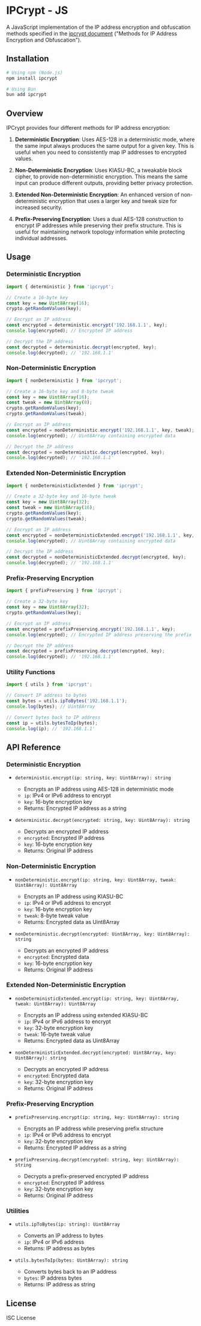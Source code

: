 # IPCrypt - JS

A JavaScript implementation of the IP address encryption and obfuscation methods specified in the [ipcrypt document](https://datatracker.ietf.org/doc/draft-denis-ipcrypt/) ("Methods for IP Address Encryption and Obfuscation").

## Installation

```sh
# Using npm (Node.js)
npm install ipcrypt

# Using Bun
bun add ipcrypt
```

## Overview

IPCrypt provides four different methods for IP address encryption:

1. **Deterministic Encryption**: Uses AES-128 in a deterministic mode, where the same input always produces the same output for a given key. This is useful when you need to consistently map IP addresses to encrypted values.

2. **Non-Deterministic Encryption**: Uses KIASU-BC, a tweakable block cipher, to provide non-deterministic encryption. This means the same input can produce different outputs, providing better privacy protection.

3. **Extended Non-Deterministic Encryption**: An enhanced version of non-deterministic encryption that uses a larger key and tweak size for increased security.

4. **Prefix-Preserving Encryption**: Uses a dual AES-128 construction to encrypt IP addresses while preserving their prefix structure. This is useful for maintaining network topology information while protecting individual addresses.

## Usage

### Deterministic Encryption

```javascript
import { deterministic } from 'ipcrypt';

// Create a 16-byte key
const key = new Uint8Array(16);
crypto.getRandomValues(key);

// Encrypt an IP address
const encrypted = deterministic.encrypt('192.168.1.1', key);
console.log(encrypted); // Encrypted IP address

// Decrypt the IP address
const decrypted = deterministic.decrypt(encrypted, key);
console.log(decrypted); // '192.168.1.1'
```

### Non-Deterministic Encryption

```javascript
import { nonDeterministic } from 'ipcrypt';

// Create a 16-byte key and 8-byte tweak
const key = new Uint8Array(16);
const tweak = new Uint8Array(8);
crypto.getRandomValues(key);
crypto.getRandomValues(tweak);

// Encrypt an IP address
const encrypted = nonDeterministic.encrypt('192.168.1.1', key, tweak);
console.log(encrypted); // Uint8Array containing encrypted data

// Decrypt the IP address
const decrypted = nonDeterministic.decrypt(encrypted, key);
console.log(decrypted); // '192.168.1.1'
```

### Extended Non-Deterministic Encryption

```javascript
import { nonDeterministicExtended } from 'ipcrypt';

// Create a 32-byte key and 16-byte tweak
const key = new Uint8Array(32);
const tweak = new Uint8Array(16);
crypto.getRandomValues(key);
crypto.getRandomValues(tweak);

// Encrypt an IP address
const encrypted = nonDeterministicExtended.encrypt('192.168.1.1', key, tweak);
console.log(encrypted); // Uint8Array containing encrypted data

// Decrypt the IP address
const decrypted = nonDeterministicExtended.decrypt(encrypted, key);
console.log(decrypted); // '192.168.1.1'
```

### Prefix-Preserving Encryption

```javascript
import { prefixPreserving } from 'ipcrypt';

// Create a 32-byte key
const key = new Uint8Array(32);
crypto.getRandomValues(key);

// Encrypt an IP address
const encrypted = prefixPreserving.encrypt('192.168.1.1', key);
console.log(encrypted); // Encrypted IP address preserving the prefix

// Decrypt the IP address
const decrypted = prefixPreserving.decrypt(encrypted, key);
console.log(decrypted); // '192.168.1.1'
```

### Utility Functions

```javascript
import { utils } from 'ipcrypt';

// Convert IP address to bytes
const bytes = utils.ipToBytes('192.168.1.1');
console.log(bytes); // Uint8Array

// Convert bytes back to IP address
const ip = utils.bytesToIp(bytes);
console.log(ip); // '192.168.1.1'
```

## API Reference

### Deterministic Encryption

- `deterministic.encrypt(ip: string, key: Uint8Array): string`
  - Encrypts an IP address using AES-128 in deterministic mode
  - `ip`: IPv4 or IPv6 address to encrypt
  - `key`: 16-byte encryption key
  - Returns: Encrypted IP address as a string

- `deterministic.decrypt(encrypted: string, key: Uint8Array): string`
  - Decrypts an encrypted IP address
  - `encrypted`: Encrypted IP address
  - `key`: 16-byte encryption key
  - Returns: Original IP address

### Non-Deterministic Encryption

- `nonDeterministic.encrypt(ip: string, key: Uint8Array, tweak: Uint8Array): Uint8Array`
  - Encrypts an IP address using KIASU-BC
  - `ip`: IPv4 or IPv6 address to encrypt
  - `key`: 16-byte encryption key
  - `tweak`: 8-byte tweak value
  - Returns: Encrypted data as Uint8Array

- `nonDeterministic.decrypt(encrypted: Uint8Array, key: Uint8Array): string`
  - Decrypts an encrypted IP address
  - `encrypted`: Encrypted data
  - `key`: 16-byte encryption key
  - Returns: Original IP address

### Extended Non-Deterministic Encryption

- `nonDeterministicExtended.encrypt(ip: string, key: Uint8Array, tweak: Uint8Array): Uint8Array`
  - Encrypts an IP address using extended KIASU-BC
  - `ip`: IPv4 or IPv6 address to encrypt
  - `key`: 32-byte encryption key
  - `tweak`: 16-byte tweak value
  - Returns: Encrypted data as Uint8Array

- `nonDeterministicExtended.decrypt(encrypted: Uint8Array, key: Uint8Array): string`
  - Decrypts an encrypted IP address
  - `encrypted`: Encrypted data
  - `key`: 32-byte encryption key
  - Returns: Original IP address

### Prefix-Preserving Encryption

- `prefixPreserving.encrypt(ip: string, key: Uint8Array): string`
  - Encrypts an IP address while preserving prefix structure
  - `ip`: IPv4 or IPv6 address to encrypt
  - `key`: 32-byte encryption key
  - Returns: Encrypted IP address as a string

- `prefixPreserving.decrypt(encrypted: string, key: Uint8Array): string`
  - Decrypts a prefix-preserved encrypted IP address
  - `encrypted`: Encrypted IP address
  - `key`: 32-byte encryption key
  - Returns: Original IP address

### Utilities

- `utils.ipToBytes(ip: string): Uint8Array`
  - Converts an IP address to bytes
  - `ip`: IPv4 or IPv6 address
  - Returns: IP address as bytes

- `utils.bytesToIp(bytes: Uint8Array): string`
  - Converts bytes back to an IP address
  - `bytes`: IP address bytes
  - Returns: IP address as string

## License

ISC License
